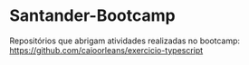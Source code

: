# Santander-Bootcamp

Repositórios que abrigam atividades realizadas no bootcamp:
https://github.com/caioorleans/exercicio-typescript
